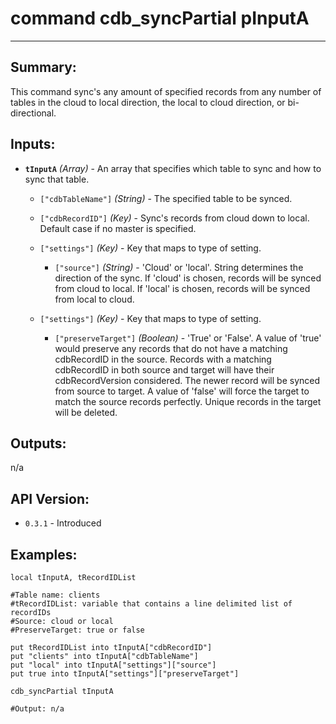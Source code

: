 # command cdb_syncPartial pInputA
---
## Summary:
This command sync's any amount of specified records from any number of tables in the cloud to local direction, the local to cloud direction, or bi-directional.

## Inputs:
* **`tInputA`** *(Array)* - An array that specifies which table to sync and how to sync that table.
    * `["cdbTableName"]` *(String)* - The specified table to be synced.
    
    * `["cdbRecordID"]` *(Key)* - Sync's records from cloud down to local. Default case if no master is specified.

    * `["settings"]` *(Key)* - Key that maps to type of setting.
        
    	* `["source"]` *(String)* - 'Cloud' or 'local'. String determines the direction of the sync. If 'cloud' is chosen, records will be synced from cloud to local. If 'local' is chosen, records will be synced from local to cloud.
    	
   * `["settings"]` *(Key)* - Key that maps to type of setting.
 
		* `["preserveTarget"]` *(Boolean)* - 'True' or 'False'. A value of 'true' would preserve any records that do not have a matching cdbRecordID in the source. Records with a matching cdbRecordID in both source and target will have their cdbRecordVersion considered. The newer record will be synced from source to target. A value of 'false' will force the target to match the source records perfectly. Unique records in the target will be deleted.

## Outputs:
n/a
	
## API Version:
* `0.3.1` - Introduced

## Examples:
```
local tInputA, tRecordIDList

#Table name: clients
#tRecordIDList: variable that contains a line delimited list of recordIDs
#Source: cloud or local
#PreserveTarget: true or false
     
put tRecordIDList into tInputA["cdbRecordID"]
put "clients" into tInputA["cdbTableName"]
put "local" into tInputA["settings"]["source"]
put true into tInputA["settings"]["preserveTarget"]
     
cdb_syncPartial tInputA

#Output: n/a

```
